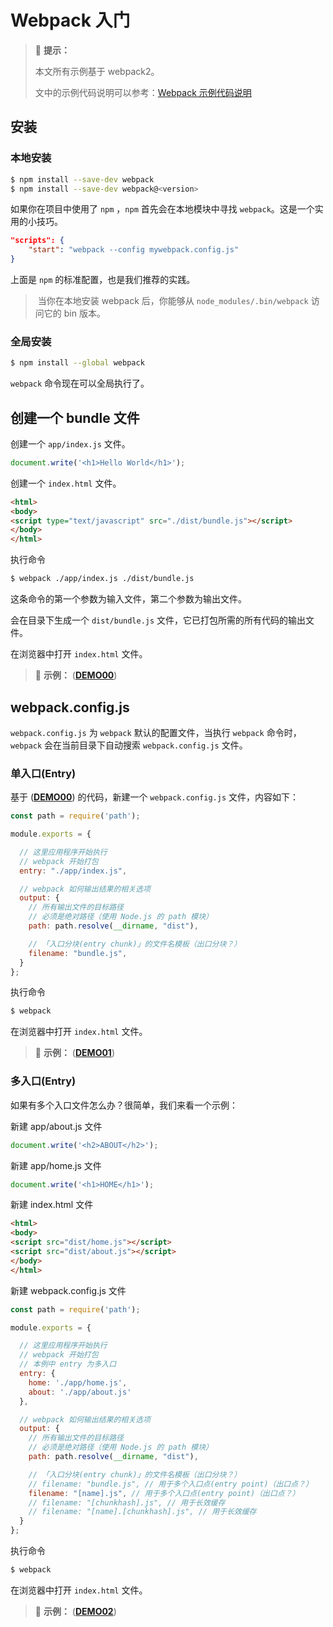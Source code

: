 # Webpack 入门

> :pushpin: **提示：**
>
> 本文所有示例基于 webpack2。
>
> 文中的示例代码说明可以参考：[Webpack 示例代码说明](https://github.com/atlantis1024/react-step-by-step/tree/master/codes/chapter03)

## 安装

### 本地安装

```bash
$ npm install --save-dev webpack
$ npm install --save-dev webpack@<version>
```

如果你在项目中使用了 `npm` ，`npm` 首先会在本地模块中寻找 `webpack`。这是一个实用的小技巧。

```json
"scripts": {
    "start": "webpack --config mywebpack.config.js"
}
```

上面是 `npm` 的标准配置，也是我们推荐的实践。

>  当你在本地安装 webpack 后，你能够从 `node_modules/.bin/webpack` 访问它的 bin 版本。

### 全局安装

```bash
$ npm install --global webpack
```

`webpack` 命令现在可以全局执行了。

## 创建一个 bundle 文件

创建一个 `app/index.js` 文件。

```js
document.write('<h1>Hello World</h1>');
```

创建一个 `index.html` 文件。

```html
<html>
<body>
<script type="text/javascript" src="./dist/bundle.js"></script>
</body>
</html>
```

执行命令

```bash
$ webpack ./app/index.js ./dist/bundle.js
```

这条命令的第一个参数为输入文件，第二个参数为输出文件。

会在目录下生成一个 `dist/bundle.js` 文件，它已打包所需的所有代码的输出文件。

在浏览器中打开 `index.html` 文件。

> :flashlight: **示例：** ([**DEMO00**](https://github.com/atlantis1024/react-step-by-step/tree/master/codes/chapter03/webpack2/demo00))

## webpack.config.js

`webpack.config.js` 为 `webpack` 默认的配置文件，当执行 `webpack` 命令时，`webpack` 会在当前目录下自动搜索 `webpack.config.js` 文件。

### 单入口(Entry)

基于 ([**DEMO00**](https://github.com/atlantis1024/react-step-by-step/tree/master/codes/chapter03/webpack2/demo00)) 的代码，新建一个 `webpack.config.js` 文件，内容如下：

```js
const path = require('path');

module.exports = {

  // 这里应用程序开始执行
  // webpack 开始打包
  entry: "./app/index.js",

  // webpack 如何输出结果的相关选项
  output: {
    // 所有输出文件的目标路径
    // 必须是绝对路径（使用 Node.js 的 path 模块）
    path: path.resolve(__dirname, "dist"),

    // 「入口分块(entry chunk)」的文件名模板（出口分块？）
    filename: "bundle.js",
  }
};
```

执行命令

```bash
$ webpack
```

在浏览器中打开 `index.html` 文件。

> :flashlight: **示例：** ([**DEMO01**](https://github.com/atlantis1024/react-step-by-step/tree/master/codes/chapter03/webpack2/demo01))

### 多入口(Entry)

如果有多个入口文件怎么办？很简单，我们来看一个示例：

新建 app/about.js 文件

```js
document.write('<h2>ABOUT</h2>');
```

新建 app/home.js 文件

```js
document.write('<h1>HOME</h1>');
```

新建 index.html 文件

```html
<html>
<body>
<script src="dist/home.js"></script>
<script src="dist/about.js"></script>
</body>
</html>
```

新建 webpack.config.js 文件

```js
const path = require('path');

module.exports = {

  // 这里应用程序开始执行
  // webpack 开始打包
  // 本例中 entry 为多入口
  entry: {
    home: './app/home.js',
    about: './app/about.js'
  },

  // webpack 如何输出结果的相关选项
  output: {
    // 所有输出文件的目标路径
    // 必须是绝对路径（使用 Node.js 的 path 模块）
    path: path.resolve(__dirname, "dist"),

    // 「入口分块(entry chunk)」的文件名模板（出口分块？）
    // filename: "bundle.js", // 用于多个入口点(entry point)（出口点？）
    filename: "[name].js", // 用于多个入口点(entry point)（出口点？）
    // filename: "[chunkhash].js", // 用于长效缓存
    // filename: "[name].[chunkhash].js", // 用于长效缓存
  }
};
```

执行命令

```bash
$ webpack
```

在浏览器中打开 `index.html` 文件。


> :flashlight: **示例：** ([**DEMO02**](https://github.com/atlantis1024/react-step-by-step/tree/master/codes/chapter03/webpack2/demo02))
